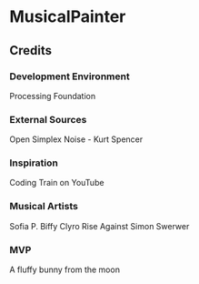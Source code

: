 # MusicalPainter








## Credits
### Development Environment
Processing Foundation

### External Sources
Open Simplex Noise - Kurt Spencer

### Inspiration
Coding Train on YouTube

### Musical Artists
Sofia P.
Biffy Clyro
Rise Against
Simon Swerwer

### MVP
A fluffy bunny from the moon

